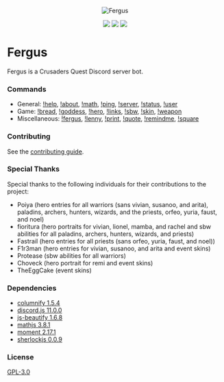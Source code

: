 <div align="center">
  <p>
    <img src="https://raw.githubusercontent.com/Johj/fergus/master/assets/fergus.png" title="Fergus"/>
  </p>
  <p>
    <a href="https://discord.gg/WjEFnzC" title="development server"><img src="https://discordapp.com/api/guilds/258167954913361930/embed.png"/></a>
    <a href="https://discord.gg/6TRnyhj" title="official server"><img src="https://discordapp.com/api/guilds/206599473282023424/embed.png"/></a>
    <a href="https://david-dm.org/Johj/fergus" title="dependencies status"><img src="https://david-dm.org/Johj/fergus/status.svg"/></a>
  </p>
</div>

# Fergus
Fergus is a Crusaders Quest Discord server bot.

### Commands
- General:
  [!help](https://github.com/Johj/fergus/blob/master/commands/help.js),
  [!about](https://github.com/Johj/fergus/blob/master/commands/about.js),
  [!math](https://github.com/Johj/fergus/blob/master/commands/math.js),
  [!ping](https://github.com/Johj/fergus/blob/master/commands/ping.js),
  [!server](https://github.com/Johj/fergus/blob/master/commands/server.js),
  [!status](https://github.com/Johj/fergus/blob/master/commands/status.js),
  [!user](https://github.com/Johj/fergus/blob/master/commands/user.js)
- Game:
  [!bread](https://github.com/Johj/fergus/blob/master/commands/bread.js),
  [!goddess](https://github.com/Johj/fergus/blob/master/commands/goddess.js),
  [!hero](https://github.com/Johj/fergus/blob/master/commands/hero.js),
  [!links](https://github.com/Johj/fergus/blob/master/commands/links.js),
  [!sbw](https://github.com/Johj/fergus/blob/master/commands/sbw.js),
  [!skin](https://github.com/Johj/fergus/blob/master/commands/skin.js),
  [!weapon](https://github.com/Johj/fergus/blob/master/commands/weapon.js)
- Miscellaneous:
  [!fergus](https://github.com/Johj/fergus/blob/master/commands/fergus.js),
  [!lenny](https://github.com/Johj/fergus/blob/master/commands/lenny.js),
  [!print](https://github.com/Johj/fergus/blob/master/commands/print.js),
  [!quote](https://github.com/Johj/fergus/blob/master/commands/quote.js),
  [!remindme](https://github.com/Johj/fergus/blob/master/commands/remindme.js),
  [!square](https://github.com/Johj/fergus/blob/master/commands/square.js)

### Contributing
See the [contributing guide](https://github.com/Johj/fergus/tree/master/contribute).

### Special Thanks
Special thanks to the following individuals for their contributions to the project:
- Poiya (hero entries for all warriors (sans vivian, susanoo, and arita), paladins, archers, hunters, wizards, and the priests, orfeo, yuria, faust, and noel)
- fioritura (hero portraits for vivian, lionel, mamba, and rachel and sbw abilities for all paladins, archers, hunters, wizards, and priests)
- Fastrail (hero entries for all priests (sans orfeo, yuria, faust, and noel))
- F1r3man (hero entries for vivian, susanoo, and arita and event skins)
- Protease (sbw abilities for all warriors)
- Choveck (hero portrait for remi and event skins)
- TheEggCake (event skins)

### Dependencies
- [columnify 1.5.4](https://github.com/timoxley/columnify)
- [discord.js 11.0.0](https://github.com/hydrabolt/discord.js)
- [js-beautify 1.6.8](https://github.com/beautify-web/js-beautify)
- [mathjs 3.8.1](https://github.com/josdejong/mathjs)
- [moment 2.17.1](https://github.com/moment/moment)
- [sherlockjs 0.0.9](https://www.npmjs.com/package/sherlockjs)

### License
[GPL-3.0](https://raw.githubusercontent.com/Johj/fergus/master/LICENSE)
